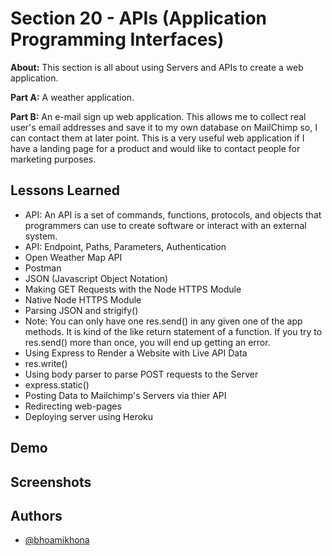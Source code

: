 
# Section 20 - APIs (Application Programming Interfaces)

**About:** This section is all about using Servers and APIs to create a web application.

**Part A:** A weather application.

**Part B:** An e-mail sign up web application. This allows me to collect real user's email addresses and save it to my own database on MailChimp so, I can contact them at later point. This is a very useful web application if I have a landing page for a product and would like to contact people for marketing purposes.
## Lessons Learned
- API: An API is a set of commands, functions, protocols, and objects that programmers can use to create software or interact with an external system.
- API: Endpoint, Paths, Parameters, Authentication
- Open Weather Map API
- Postman
- JSON (Javascript Object Notation)
- Making GET Requests with the Node HTTPS Module
- Native Node HTTPS Module
- Parsing JSON and strigify()
- Note: You can only have one res.send() in any given one of the app methods. It is kind of the like return statement of a function. If you try to res.send() more than once, you will end up getting an error.
- Using Express to Render a Website with Live API Data
- res.write()
- Using body parser to parse POST requests to the Server
- express.static()
- Posting Data to Mailchimp's Servers via thier API
- Redirecting web-pages
- Deploying server using Heroku

## Demo





## Screenshots




## Authors

- [@bhoamikhona](https://github.com/bhoamikhona)

